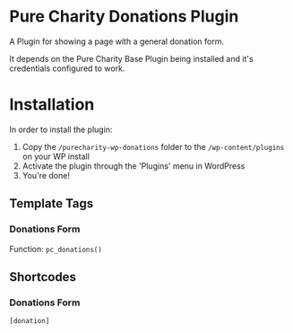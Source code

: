 # Pure Charity Donations Plugin

A Plugin for showing a page with a general donation form.

It depends on the Pure Charity Base Plugin being installed and it's credentials configured to work.

# Installation

In order to install the plugin:

1. Copy the `/purecharity-wp-donations` folder to the `/wp-content/plugins` on your WP install
2. Activate the plugin through the 'Plugins' menu in WordPress
3. You're done!

## Template Tags

### Donations Form

Function: 
`pc_donations()`

## Shortcodes

### Donations Form
`[donation]`